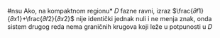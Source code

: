 #nsu 
Ako, na kompaktnom regionu* 𝐷 fazne ravni,
izraz $\frac{𝜕𝑓1}{𝜕𝑥1}+\frac{𝜕𝑓2}{𝜕𝑥2}$ nije identički jednak nuli i ne menja znak, onda sistem drugog reda nema graničnih krugova koji leže u potpunosti u 𝐷
